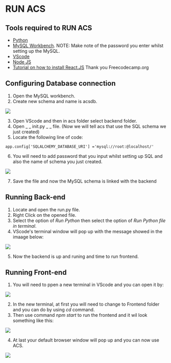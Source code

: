 # RUN ACS

## Tools required to RUN ACS
- [Python](https://www.python.org/downloads/)
- [MySQL Workbench](https://dev.mysql.com/downloads/workbench/). NOTE: Make note of the password you enter whilst setting up the MySQL.
- [VScode](https://code.visualstudio.com/)
- [Node JS](https://nodejs.org/en)
- [Tutorial on how to install React.JS](https://www.freecodecamp.org/news/install-react-with-create-react-app/) Thank you Freecodecamp.org


## Configuring Database connection
1. Open the MySQL workbench.
2. Create new schema and name is acsdb.

![](/Images/createdb.png)


3. Open VScode and then in acs folder select backend folder.
4. Open _ _ init.py _ _ file. (Now we will tell acs that use the SQL schema we just created)
5. Locate the following line of code:

```
app.config['SQLALCHEMY_DATABASE_URI'] ='mysql://root:@localhost/'
```

6. You will need to add password that you input whilst setting up SQL and also the name of schema you just created.

![](/Images/dbconfig.png)

7. Save the file and now the MySQL schema is linked with the backend

## Running Back-end
1. Locate and open the run.py file. 
2. Right Click on the opened file. 
3. Select the option of _Run Python_ then select the option of  _Run Python file in terminal_.
4. VScode's terminal window will pop up with the message showed in the imaage below:

![](/Images/BackEndRunning.png)

5. Now the backend is up and runing and time to run frontend. 


## Running Front-end
1. You will need to ppen a new terminal in VScode and you can open it by:

![](/Images/OpenAnotherTerminal.png)

2. In the new terminal, at first you will need to change to Frontend folder and you can do by using _cd_ command. 
3. Then use command _npm start_ to run the frontend and it wil look something like this:

![](/Images/RunFrontEnd.png)

4. At last your default browser window will pop up and you can now use ACS.

![](/Images/popup.png)